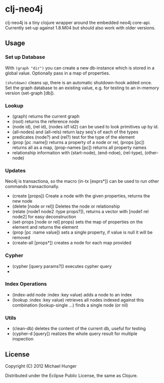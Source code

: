 # clj-neo4j

clj-neo4j is a tiny clojure wrapper around the embedded neo4j core-api. Currently set-up against 1.8.M04 but should also work with older versions.

## Usage

### Set up Database ###

With `(graph "dir")` you can create a new db-instance which is stored in a global value. Optionally pass in a map of properties.

`(shutdown)` cleans up, there is an automatic shutdown-hook added once. Set the graph database to an existing value, e.g. for testing to
an in-memory version (set-graph [db]).

### Lookup ###

* (graph) returns the current graph
* (root) returns the reference node
* (node id), (rel id), (nodes id1 id2) can be used to look primitives up by id.
* (all-nodes) and (all-rels) return lazy seq's of each of the types
* predicates (node?) and (rel?) test for the type of the element
* (prop [pc :name]) returns a property of a node or rel, (props [pc]) returns all as a map,  (prop-names [pc]) returns all property names
* relationship information with (start-node), (end-ndoe), (rel-type), (other-node)

### Updates ###

Neo4j is transactiona, so the macro (in-tx [exprs*]) can be used to run other commands transactionally.

* (create [props]) Create a node with the given properties, returns the new node
* (delete [node or rel]) Deletes the node or relationship
* (relate [node1 node2 :type props?]), returns a vector with [node1 rel node2] for easy deconstruction
* (set-props [node or rel] props) sets the map of properties on the element and returns the element
* (prop [pc :name value]) sets a single property, if value is null it will be removed
* (create-all [props*]) creates a node for each map provided

### Cypher ###
* (cypher [query params?]) executes cypher query
* 

### Index Operations ###
* (index-add node :index :key value) adds a node to an index
* (lookup :index :key value) retrieves all nodes indexed against this combination (lookup-single ...) finds a single node (or nil)

### Utils ###
* (clean-db) deletes the content of the current db, useful for testing
* (cypher-d [query]) realizes the whole query result for multiple inspection

## License

Copyright (C) 2012 Michael Hunger

Distributed under the Eclipse Public License, the same as Clojure.
